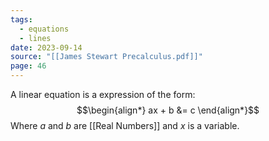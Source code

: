 ```yaml
---
tags:
  - equations
  - lines
date: 2023-09-14
source: "[[James Stewart Precalculus.pdf]]"
page: 46
---
```

A linear equation is a expression of the form:
$$\begin{align*}
ax + b &= c
\end{align*}$$
Where $a$ and $b$ are [[Real Numbers]] and $x$ is a variable.
